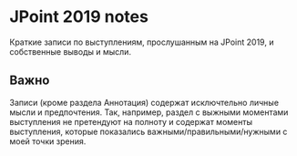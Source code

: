# JPoint 2019 notes

Краткие записи по выступлениям, прослушанным на JPoint 2019, и собственные выводы и мысли.

## Важно
Записи (кроме раздела Аннотация) содержат исключтельно личные мысли и предпочтения. Так, например, раздел с выжными моментами выступления не претендуют на полноту и содержат моменты выступления, которые показались важными/правильными/нужными с моей точки зрения.
